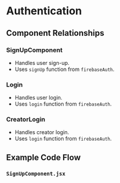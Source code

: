 # Authentication

## Component Relationships

### SignUpComponent
- Handles user sign-up.
- Uses `signUp` function from `firebaseAuth`.

### Login
- Handles user login.
- Uses `login` function from `firebaseAuth`.

### CreatorLogin
- Handles creator login.
- Uses `login` function from `firebaseAuth`.

## Example Code Flow

### `SignUpComponent.jsx`